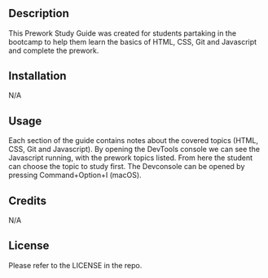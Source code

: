 # <Prework Study guide>

## Description

This Prework Study Guide was created for students partaking in the bootcamp to help them learn the basics of HTML, CSS, Git and Javascript and complete the prework.

## Installation

N/A

## Usage

Each section of the guide contains notes about the covered topics (HTML, CSS, Git and Javascript). By opening the DevTools console we can see the Javascript running, with the prework topics listed. From here the student can choose the topic to study first. The Devconsole can be opened by pressing Command+Option+I (macOS).


## Credits

N/A

## License

Please refer to the LICENSE in the repo.
